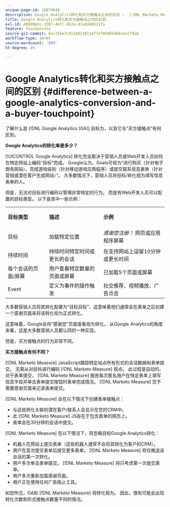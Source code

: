 ```yaml
---
unique-page-id: 18874648
description: Google Analytics转化和买方接触点之间的区别 —  [!DNL Marketo Measure]  — 产品文档
title: Google Analytics转化和买方接触点之间的区别
exl-id: d09d963c-3207-467c-852a-d1edd49511fa
feature: Touchpoints
source-git-commit: 8ac315e7c4110d14811e77ef0586bd663ea1f8ab
workflow-type: tm+mt
source-wordcount: '503'
ht-degree: 0%

---
```


# Google Analytics转化和买方接触点之间的区别 {#difference-between-a-google-analytics-conversion-and-a-buyer-touchpoint}

了解什么是 [!DNL Google Analytics (GA)] 目标为，以及它与“买方接触点”有何区别。

**Google Analytics的转化率是多少？**

[!UICONTROL Google Analytics] 转化完全取决于营销人员或Web开发人员如何在特定网站上编码“目标”完成。 Google认为，Goals可视为“进行购买（针对电子商务网站）、完成游戏级别（针对移动游戏应用程序）或提交联系信息表单（针对营销或潜在客户生成网站）”。 大多数情况下，营销人员将目标/转化视为填写信息表单的人。

但是，无法对目标进行编码以管理非常特定的行为。 而是有Web开发人员可以配置的目标类型。 以下是其中一些示例：

<table> 
 <colgroup> 
  <col> 
  <col> 
  <col> 
 </colgroup> 
 <tbody> 
  <tr> 
   <td><strong>目标类型</strong></td> 
   <td><p><strong>描述</strong></p></td> 
   <td><strong>示例</strong></td> 
  </tr> 
  <tr> 
   <td><p>目标</p></td> 
   <td>加载特定位置</td> 
   <td><em>感谢您注册！</em> 网页或应用程序屏幕</td> 
  </tr> 
  <tr> 
   <td>持续时间</td> 
   <td>持续时间特定时间或更长的会话</td> 
   <td>在支持网站上逗留10分钟或更长时间</td> 
  </tr> 
  <tr> 
   <td>每个会话的页面/屏幕</td> 
   <td>用户查看特定数量的页面或屏幕</td> 
   <td>已加载5个页面或屏幕</td> 
  </tr> 
  <tr> 
   <td>Event</td> 
   <td>定义为事件的操作触发</td> 
   <td>社交推荐、视频播放、广告点击</td> 
  </tr> 
 </tbody> 
</table>

大多数营销人员将其转化配置为“目标目标”，这意味着他们通常会在表单之后创建一个感谢页面来将该转化视为正式转化。

这意味着，Google会将“感谢您”页面查看视为转化。 从Google Analytics的角度来看，这是大多数营销人员都认同的一种实现。

但是，买方接触点的行为非常不同。

**买方接触点有何不同？**

[!DNL Marketo Measure] JavaScript跟踪特定站点所有形式的会话数据和表单提交。 无需从对目标进行编码 [!DNL Marketo Measure] 观点。 此过程是自动的。 对于表单提交， [!DNL Marketo Measure] 报告每次匿名用户在特定表单上填写信息字段并单击表单提交按钮时表单完成情况。 [!DNL Marketo Measure] 您不需要感谢页面来记录表单提交。

[!DNL Marketo Measure] 会在以下情况下创建表单接触点：

* 与这些转化关联的潜在客户/联系人会显示在您的CRM中。
* 此 [!DNL Marketo Measure] JS存在于包含表单的网页上。
* 表单会在30分钟的会话中提交。

[!DNL Marketo Measure] 在以下情况下，将忽略目标Google Analytics转化：

* 机器人在网站上提交表单（这些机器人通常不会将其转化为客户的CRM）。
* 用户在首次提交表单后提交更多表单。 [!DNL Marketo Measure] 将仅推送该会话的第一次转化。
* 用户多次单击表单提交。 [!DNL Marketo Measure] 将只考虑第一次提交表单。
* 用户多次重新加载感谢页面。
* 用户正在使用任何广告阻止工具。

如您所见，GA和 [!DNL Marketo Measure] 将转化视为。 因此，很有可能会出现转化次数和形式接触点数量不同的情况。
